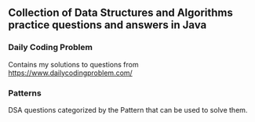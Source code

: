 ##  Collection of Data Structures and Algorithms practice questions and answers in Java 
### Daily Coding Problem
Contains my solutions to questions from https://www.dailycodingproblem.com/

### Patterns
DSA questions categorized by the Pattern that can be used to solve them.  